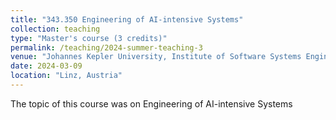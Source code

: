 ```yaml
---
title: "343.350	Engineering of AI-intensive Systems"
collection: teaching
type: "Master's course (3 credits)"
permalink: /teaching/2024-summer-teaching-3
venue: "Johannes Kepler University, Institute of Software Systems Engineering"
date: 2024-03-09
location: "Linz, Austria"
---
```


The topic of this course was on Engineering of AI-intensive Systems